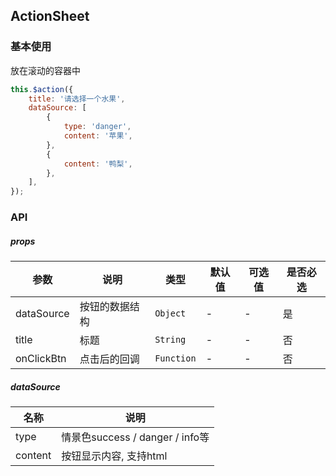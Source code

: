 ## ActionSheet

### 基本使用
放在滚动的容器中
``` javascript
this.$action({
    title: '请选择一个水果',
    dataSource: [
        {
            type: 'danger',
            content: '苹果',
        },
        {
            content: '鸭梨',
        },
    ],
});
```

### API

##### props
| 参数 | 说明 | 类型 | 默认值 | 可选值 |是否必选
|-----------|-----------|-----------|-------------|-------------|-------------|
| dataSource | 按钮的数据结构 | `Object` |-|-|是|
| title | 标题 | `String` | - |-|否|
| onClickBtn | 点击后的回调| `Function`|-|-|否|

##### dataSource

| 名称 | 说明 |
|-----------|-----------|
| type | 情景色success / danger / info等 | 
| content | 按钮显示内容, 支持html | 